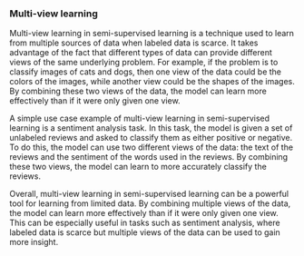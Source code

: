 ### Multi-view learning

Multi-view learning in semi-supervised learning is a technique used to learn from multiple sources of data when labeled data is scarce. It takes advantage of the fact that different types of data can provide different views of the same underlying problem. For example, if the problem is to classify images of cats and dogs, then one view of the data could be the colors of the images, while another view could be the shapes of the images. By combining these two views of the data, the model can learn more effectively than if it were only given one view.

A simple use case example of multi-view learning in semi-supervised learning is a sentiment analysis task. In this task, the model is given a set of unlabeled reviews and asked to classify them as either positive or negative. To do this, the model can use two different views of the data: the text of the reviews and the sentiment of the words used in the reviews. By combining these two views, the model can learn to more accurately classify the reviews.

Overall, multi-view learning in semi-supervised learning can be a powerful tool for learning from limited data. By combining multiple views of the data, the model can learn more effectively than if it were only given one view. This can be especially useful in tasks such as sentiment analysis, where labeled data is scarce but multiple views of the data can be used to gain more insight.